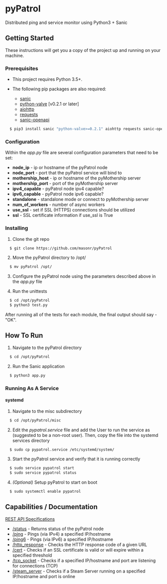 # pyPatrol

Distributed ping and service monitor using Python3 + Sanic 

## Getting Started

These instructions will get you a copy of the project up and running on your machine.

### Prerequisites

* This project requires Python 3.5+.

* The following pip packages are also required:
  * [sanic](https://pypi.python.org/pypi/Sanic)
  * [python-valve](https://pypi.python.org/pypi/python-valve) [v0.2.1 or later]
  * [aiohttp](https://pypi.python.org/pypi/aiohttp)
  * [requests](https://pypi.python.org/pypi/requests)
  * [sanic-openapi](https://pypi.python.org/pypi/sanic-openapi)
  
```bash
  $ pip3 install sanic "python-valve>=0.2.1" aiohttp requests sanic-openapi
```

### Configuration

Within the _app.py_ file are several configuration parameters that need to be set:
  * **node_ip** - ip or hostname of the pyPatrol node
  * **node_port** - port that the pyPatrol service will bind to
  * **mothership_host** - ip or hostname of the pyMothership server
  * **mothership_port** - port of the pyMothership server
  * **ipv4_capable** - pyPatrol node ipv4 capable?
  * **ipv6_capable** - pyPatrol node ipv6 capable?
  * **standalone** - standalone mode or connect to pyMothership server
  * **num_of_workers** - number of async workers
  * **use_ssl** - set if SSL (HTTPS) connections should be utilized
  * **ssl** - SSL certificate information if use_ssl is True

### Installing

1. Clone the git repo

```bash
  $ git clone https://github.com/masonr/pyPatrol
```

2. Move the pyPatrol directory to /opt/

```bash
  $ mv pyPatrol /opt/
```

3. Configure the pyPatrol node using the parameters described above in the _app.py_ file

4. Run the unittests

```bash
  $ cd /opt/pyPatrol
  $ python3 test.py
```
After running all of the tests for each module, the final output should say - "OK".

## How To Run

1. Navigate to the pyPatrol directory

```bash
  $ cd /opt/pyPatrol
```

2. Run the Sanic application

```bash
  $ python3 app.py
```

### Running As A Service

#### systemd

1. Navigate to the misc subdirectory

```bash
  $ cd /opt/pyPatrol/misc
```

2. Edit the _pypatrol.service_ file and add the User to run the service as (suggested to be a non-root user). Then, copy the file into the systemd services directory

```bash
  $ sudo cp pypatrol.service /etc/systemd/system/
```

3. Start the pyPatrol service and verify that it is running correctly

```bash
  $ sudo service pypatrol start
  $ sudo service pypatrol status
```

4. _(Optional)_ Setup pyPatrol to start on boot

```bash
  $ sudo systemctl enable pypatrol
```

## Capabilities / Documentation

[REST API Specifications](docs/REST_API/README.md)
* [/status](docs/REST_API/status.md) - Returns status of the pyPatrol node
* [/ping](docs/REST_API/ping.md) - Pings (via IPv4) a specified IP/hostname
* [/ping6](docs/REST_API/ping6.md) - Pings (via IPv6) a specified IP/hostname
* [/http_response](docs/REST_API/http_response.md) - Checks the HTTP response code of a given URL
* [/cert](docs/REST_API/cert.md) - Checks if an SSL certificate is valid or will expire within a specified threshold
* [/tcp_socket](docs/REST_API/tcp_socket.md) - Checks if a specified IP/hostname and port are listening for connections (TCP)
* [/steam_server](docs/REST_API/steam_server.md) - Checks if a Steam Server running on a specified IP/hostname and port is online
